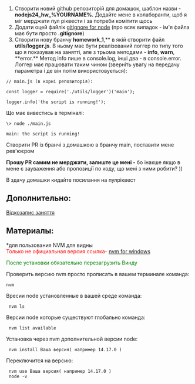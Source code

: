 ﻿1. Створити новий github репозиторій для домашок, шаблон назви - **nodejs24_hw\_%YOURNAME%.** Додайте мене в колаборанти, щоб я міг мерджати пул ріквести і за потреби комітити щось
2. Додати оцей файлік [gitignore for node](https://github.com/github/gitignore/blob/main/Node.gitignore) (про всяк випадок - ім'я файла має бути просто **.gitignore**)
3. Створити нову бранчу **homework_1**,** в якій створити файл **utils/logger.js**. В ньому має бути реалізований логгер по типу того що я показував на занятті, але з трьома методами - **info**, **warn**, **error.\*\* Метод info пише в console.log, інші два - в console.error. Логгер має працювати таким чином (зверніть увагу на передачу параметра і де він потім використовується):

```
// main.js (в корні репозиторія):

const logger = require('./utils/logger')('main');

logger.info('the script is running!');
```

Що має вивестись в терміналі:

```
\> node ./main.js

main: the script is running!
```

Створити PR із бранчі з домашкою в бранчу main, поставити мене рев'юєром

**Прошу PR самим не мерджати, залиште це мені -** бо інакше якщо в мене є зауваження або пропозиції по коду, що мені з ними робити? ))

В здачу домашки кидайте посилання на пулріквест

<h2>Дополнительно:</h2>

[Відкозапис заняття](https://www.youtube.com/watch?v=_HgLSIrAwjc&ab_channel=UNIT1)

<h2>Материалы:</h2>

\*для пользования NVM для видны </br>
<span style="color:red">Только не официальная версия ссылка-</span>
[nvm for windows](https://github.com/coreybutler/nvm-windows/releases)

<div style="color:green">После установки обязательно перезагрузить Винду</div>

Проверить версию nvm просто прописать в вашем терминале команда: 
``` 
nvm
```

Вресии node установленные в вашей среде команда: 
```
 nvm ls
 ```

Версии node которые существуют глобально команда: 
```
 nvm list available
 ```

Установка через nvm дополнительной версии node: 
```
 nvm install Ваша версия( например 14.17.0 )
 ```

Переключится на версию: 
```
 nvm use Ваша версия( например 14.17.0 )
 node -v
 ```
